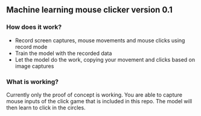 ## Machine learning mouse clicker version 0.1  

### How does it work?  

- Record screen captures, mouse movements and mouse clicks using record mode
- Train the model with the recorded data
- Let the model do the work, copying your movement and clicks based on image captures

### What is working?  

Currently only the proof of concept is working. You are able to capture mouse inputs of the click game that is included in this repo. The model will then learn to click in the circles.

